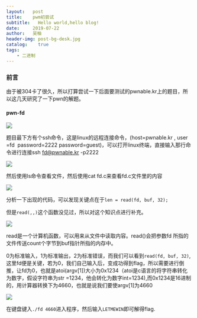 ```yaml
---
layout:   post
title:    pwm初尝试
subtitle:   Hello world,hello blog!
date:     2019-07-22
author:   吴柚
header-img: post-bg-desk.jpg
catalog:    true
tags:
    - 二进制
---
```


### 前言

由于被304卡了很久，所以打算尝试一下后面要测试的pwnable.kr上的题目，所以这几天研究了一下pwn的解题。

#### pwn-fd

![](http://ww1.sinaimg.cn/large/007EoA8Dly1g58v570ansj30kk0dmjru.jpg)

题目最下方有个ssh命令，这是linux的远程连接命令，(host=pwnable.kr , user =fd  password=2222 password=guest)，可以打开linux终端，直接输入那行命令进行连接ssh fd@pwnable.kr -p2222

![](http://ww1.sinaimg.cn/large/007EoA8Dly1g58va64zgnj30rw0kw0wz.jpg)

然后使用ls命令查看文件，然后使用cat fd.c来查看fd.c文件里的内容

![](http://ww1.sinaimg.cn/large/007EoA8Dly1g58vc03kfyj30rw0kwdjt.jpg)

分析一下出现的代码，可以发现关键点在于`len = read(fd, buf, 32);`

但是`read(,,)`这个函数没见过，所以对这个知识点进行补充。

![](http://ww1.sinaimg.cn/large/007EoA8Dly1g58xqtjy59j319x080myn.jpg)

read是一个计算机函数，可以用来从文件中读取内容。read()会把参数fd 所指的文件传送count个字节到buf指针所指的内存中。

0为标准输入，1为标准输出，2为标准错误，而我们可以看到`read(fd, buf, 32)`,这里fd便是关键，若为0，我们自己输入后，变成功得到flag，所以需要进行倒推，让fd为0，也就是atoi(argv[1])大小为0x1234（atoi是c语言的将字符串转化为数字，假设字符串为str =1234，他会转化为数字int=1234),而0x1234是16进制的，用计算器转换下为4660，也就是说我们要使argv[1]为4660

![](http://ww1.sinaimg.cn/large/007EoA8Dly1g58yfb85pgj30k504iq36.jpg)

在键盘键入`./fd 4660`进入程序，然后输入`LETMEWIN`即可解得flag.



